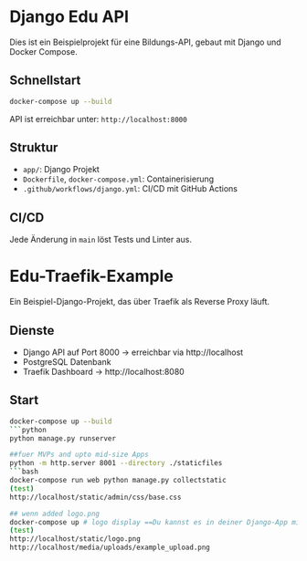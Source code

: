# Django Edu API

Dies ist ein Beispielprojekt für eine Bildungs-API, gebaut mit Django und Docker Compose.

## Schnellstart

```bash
docker-compose up --build
```

API ist erreichbar unter: `http://localhost:8000`

## Struktur

- `app/`: Django Projekt
- `Dockerfile`, `docker-compose.yml`: Containerisierung
- `.github/workflows/django.yml`: CI/CD mit GitHub Actions

## CI/CD

Jede Änderung in `main` löst Tests und Linter aus.

# Edu-Traefik-Example

Ein Beispiel-Django-Projekt, das über Traefik als Reverse Proxy läuft.

## Dienste

- Django API auf Port 8000 → erreichbar via http://localhost
- PostgreSQL Datenbank
- Traefik Dashboard → http://localhost:8080

## Start


```bash
docker-compose up --build
```python
python manage.py runserver

##fuer MVPs and upto mid-size Apps
python -m http.server 8001 --directory ./staticfiles
```bash
docker-compose run web python manage.py collectstatic
(test)
http://localhost/static/admin/css/base.css

## wenn added logo.png 
docker-compose up # logo display ==Du kannst es in deiner Django-App mit WhiteNoise oder über den Traefik-Proxy ausliefern.
(test)
http://localhost/static/logo.png
http://localhost/media/uploads/example_upload.png

